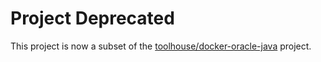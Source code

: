 # Project Deprecated

This project is now a subset of the [toolhouse/docker-oracle-java][docker-oracle-java] project.

[docker-oracle-java]: https://github.com/toolhouse/docker-oracle-java
